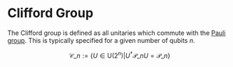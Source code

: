 # Clifford Group

The Clifford group is defined as all unitaries which commute with the [Pauli group](../pauli).
This is typically specified for a given number of qubits $n$.

$$
\mathcal{C}\_n := \{U\in\mathsf{U}(2^n) | U^\dag \mathcal{P}\_n U = \mathcal{P}\_n\}
$$
